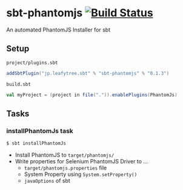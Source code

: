 # sbt-phantomjs  [![Build Status](https://travis-ci.org/saturday06/sbt-phantomjs.png?branch=master)](https://travis-ci.org/saturday06/sbt-phantomjs)

An automated PhantomJS Installer for sbt

## Setup

`project/plugins.sbt`
```scala
addSbtPlugin("jp.leafytree.sbt" % "sbt-phantomjs" % "0.1.3")
```

`build.sbt`
```scala
val myProject = (project in file(".")).enablePlugins(PhantomJs)
```

## Tasks

### installPhantomJs task

```bash
$ sbt installPhantomJs
```

- Install PhantomJS to `target/phantomjs/`
- Write properties for Selenium PhantomJS Driver to ...
  - `target/phantomjs.properties` file
  - System Property using `System.setProperty()`
  - `javaOptions` of sbt
